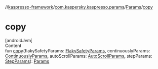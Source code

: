 //[kaspresso-framework](../../index.md)/[com.kaspersky.kaspresso.params](../index.md)/[Params](index.md)/[copy](copy.md)



# copy  
[androidJvm]  
Content  
fun [copy](copy.md)(flakySafetyParams: [FlakySafetyParams](../-flaky-safety-params/index.md), continuouslyParams: [ContinuouslyParams](../-continuously-params/index.md), autoScrollParams: [AutoScrollParams](../-auto-scroll-params/index.md), stepParams: [StepParams](../-step-params/index.md)): [Params](index.md)  



